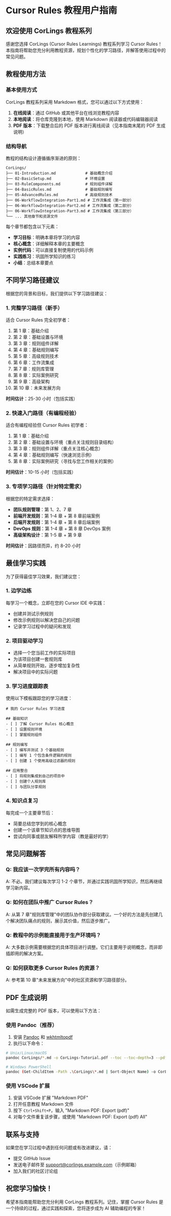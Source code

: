 # Cursor Rules 教程用户指南

## 欢迎使用 CorLings 教程系列

感谢您选择 CorLings (Cursor Rules Learnings) 教程系列学习 Cursor Rules！本指南将帮助您充分利用教程资源，规划个性化的学习路径，并解答使用过程中的常见问题。

## 教程使用方法

### 基本使用方式

CorLings 教程系列采用 Markdown 格式，您可以通过以下方式使用：

1. **在线阅读**：通过 GitHub 或其他平台在线浏览教程内容
2. **本地阅读**：将仓库克隆到本地，使用 Markdown 阅读器或代码编辑器阅读
3. **PDF 版本**：下载整合后的 PDF 版本进行离线阅读（见本指南末尾的 PDF 生成说明）

### 结构导航

教程的结构设计遵循循序渐进的原则：

```
CorLings/
├── 01-Introduction.md             # 基础概念介绍
├── 02-BasicSetup.md               # 环境设置
├── 03-RuleComponents.md           # 规则组件详解
├── 04-BasicRules.md               # 基础规则编写
├── 05-AdvancedRules.md            # 高级规则技术
├── 06-WorkflowIntegration-Part1.md # 工作流集成（第一部分）
├── 06-WorkflowIntegration-Part2.md # 工作流集成（第二部分）
├── 06-WorkflowIntegration-Part3.md # 工作流集成（第三部分）
└── ... 其他章节和资源文件
```

每个章节都包含以下元素：
- **学习目标**：明确本章将学习的内容
- **核心概念**：详细解释本章的主要概念
- **实例代码**：可以直接复制使用的代码示例
- **实践练习**：巩固所学知识的练习
- **小结**：总结本章要点

## 不同学习路径建议

根据您的背景和目标，我们提供以下学习路径建议：

### 1. 完整学习路径（新手）

适合 Cursor Rules 完全初学者：

1. 第 1 章：基础介绍
2. 第 2 章：基础设置与环境
3. 第 3 章：规则组件详解
4. 第 4 章：基础规则编写
5. 第 5 章：高级规则技术
6. 第 6 章：工作流集成
7. 第 7 章：规则库管理
8. 第 8 章：实际案例研究
9. 第 9 章：高级架构
10. 第 10 章：未来发展方向

**时间估计**：25-30 小时（包括实践）

### 2. 快速入门路径（有编程经验）

适合有编程经验但 Cursor Rules 初学者：

1. 第 1 章：基础介绍
2. 第 2 章：基础设置与环境（重点关注规则目录结构）
3. 第 3 章：规则组件详解（重点关注核心概念）
4. 第 4 章：基础规则编写（快速浏览示例）
5. 第 8 章：实际案例研究（寻找与您工作相关的案例）

**时间估计**：10-15 小时（包括实践）

### 3. 专项学习路径（针对特定需求）

根据您的特定需求选择：

- **团队规则管理**：第 1、2、7 章
- **前端开发规则**：第 1-4 章 + 第 8 章前端案例
- **后端开发规则**：第 1-4 章 + 第 8 章后端案例
- **DevOps 规则**：第 1-4 章 + 第 8 章 DevOps 案例
- **高级架构设计**：第 1-5 章 + 第 9 章

**时间估计**：因路径而异，约 8-20 小时

## 最佳学习实践

为了获得最佳学习效果，我们建议您：

### 1. 边学边练

每学习一个概念，立即在您的 Cursor IDE 中实践：
- 创建并测试示例规则
- 修改示例规则以解决您自己的问题
- 记录学习过程中的疑问和发现

### 2. 项目驱动学习

- 选择一个您当前工作的实际项目
- 为该项目创建一套规则库
- 从简单规则开始，逐步增加复杂性
- 解决项目中的实际问题

### 3. 学习进度跟踪表

使用以下模板跟踪您的学习进度：

```
# 我的 Cursor Rules 学习进度

## 基础知识
- [ ] 了解 Cursor Rules 核心概念
- [ ] 设置规则环境
- [ ] 掌握规则组件

## 规则编写
- [ ] 编写并测试 3 个基础规则
- [ ] 编写 1 个包含条件逻辑的规则
- [ ] 创建 1 个使用高级过滤器的规则

## 应用整合
- [ ] 将规则集成到自己的项目中
- [ ] 创建个人规则库
- [ ] 与团队分享规则
```

### 4. 知识点复习

每完成一个主要章节后：
- 简要总结您学到的核心概念
- 创建一个该章节知识点的思维导图
- 尝试向同事或朋友解释所学内容（教是最好的学）

## 常见问题解答

### Q: 我应该一次学完所有内容吗？
A: 不必。我们建议每次学习 1-2 个章节，并通过实践巩固所学知识，然后再继续学习新内容。

### Q: 如何在团队中推广 Cursor Rules？
A: 从第 7 章"规则库管理"中的团队协作部分获取建议。一个好的方法是先创建几个解决团队痛点的规则，展示其价值，然后逐步推广。

### Q: 教程中的示例能直接用于生产环境吗？
A: 大多数示例需要根据您的具体项目进行调整。它们主要用于说明概念，而非即插即用的解决方案。

### Q: 如何获取更多 Cursor Rules 的资源？
A: 参考第 10 章"未来发展方向"中的社区资源和学习路径部分。

## PDF 生成说明

如需生成完整的 PDF 版本，可以使用以下方法：

### 使用 Pandoc（推荐）

1. 安装 [Pandoc](https://pandoc.org/installing.html) 和 [wkhtmltopdf](https://wkhtmltopdf.org/downloads.html)
2. 执行以下命令：

```bash
# Unix/Linux/macOS
pandoc CorLings/*.md -o CorLings-Tutorial.pdf --toc --toc-depth=3 --pdf-engine=wkhtmltopdf

# Windows PowerShell
pandoc (Get-ChildItem -Path .\CorLings\*.md | Sort-Object Name) -o CorLings-Tutorial.pdf --toc --toc-depth=3 --pdf-engine=wkhtmltopdf
```

### 使用 VSCode 扩展

1. 安装 VSCode 扩展 "Markdown PDF"
2. 打开任意教程 Markdown 文件
3. 按下 `Ctrl+Shift+P`，输入 "Markdown PDF: Export (pdf)"
4. 对每个文件重复该步骤，或使用 "Markdown PDF: Export (pdf) All"

## 联系与支持

如果您在学习过程中遇到任何问题或有改进建议，请：

- 提交 GitHub Issue
- 发送电子邮件至 support@corlings.example.com（示例邮箱）
- 加入我们的社区讨论组

## 祝您学习愉快！

希望本指南能帮助您充分利用 CorLings 教程系列。记住，掌握 Cursor Rules 是一个持续的过程，通过实践和探索，您将逐步成为 AI 辅助编程的专家！ 
